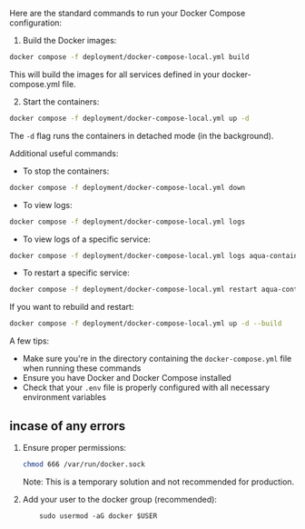 Here are the standard commands to run your Docker Compose configuration:

1. Build the Docker images:
```bash
docker compose -f deployment/docker-compose-local.yml build
```
This will build the images for all services defined in your docker-compose.yml file.

2. Start the containers:
```bash
docker compose -f deployment/docker-compose-local.yml up -d
```
The `-d` flag runs the containers in detached mode (in the background).

Additional useful commands:

- To stop the containers:
```bash
docker compose -f deployment/docker-compose-local.yml down
```

- To view logs:
```bash
docker compose -f deployment/docker-compose-local.yml logs
```

- To view logs of a specific service:
```bash
docker compose -f deployment/docker-compose-local.yml logs aqua-container
```

- To restart a specific service:
```bash
docker compose -f deployment/docker-compose-local.yml restart aqua-container
```

If you want to rebuild and restart:
```bash
docker compose -f deployment/docker-compose-local.yml up -d --build
```

A few tips:
- Make sure you're in the directory containing the `docker-compose.yml` file when running these commands
- Ensure you have Docker and Docker Compose installed
- Check that your `.env` file is properly configured with all necessary environment variables

## incase of any errors 
1. Ensure proper permissions:
    ```bash
    chmod 666 /var/run/docker.sock
    ```
    Note: This is a temporary solution and not recommended for production.

2. Add your user to the docker group (recommended):
    ```
        sudo usermod -aG docker $USER
    ```